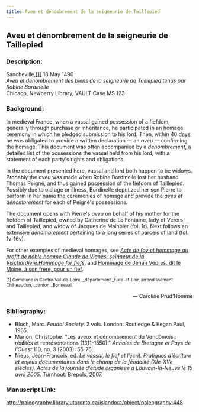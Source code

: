 ```yaml
---
title: Aveu et dénombrement de la seigneurie de Taillepied
---
```

## Aveu et dénombrement de la seigneurie de Taillepied

### Description:

Sancheville,<a href="#_ftn1">[1]</a> 18 May 1490<br />
_Aveu et dénombrement des biens de la seigneurie de Taillepied tenus par Robine Bordinelle_<br />
Chicago, Newberry Library, VAULT Case MS 123

### Background:

In medieval France, when a vassal gained possession of a fiefdom, generally through purchase or inheritance, he participated in an homage ceremony in which he pledged submission to his lord. Then, within 40 days, he was obligated to provide a written declaration — an _aveu_ — confirming the homage. This document was often accompanied by a _dénombrement_, a detailed list of the possessions the vassal held from his lord, with a statement of each party's rights and obligations.

In the document presented here, vassal and lord both happen to be widows. Probably the _aveu_ was made when Robine Bordinelle lost her husband Thomas Peigné, and thus gained possession of the fiefdom of Taillepied. Possibly due to old age or illness, Bordinelle deputized her son Pierre to perform in her name the ceremonies of homage and provide the _aveu et dénombrement_ for each of Peigné's possessions.

The document opens with Pierre's _aveu_ on behalf of his mother for the fiefdom of Taillepied, owned by Catherine de La Fontaine, lady of Verers and Taillepied, and widow of Jacques de Mainbier (fol. 1r). Next follows an extensive _dénombrement_ pertaining to a long series of parcels of land (fol. 1v-16v).

For other examples of medieval homages, see [_Acte de foy et hommage au profit de noble homme Claude de Vignes, seigneur de la Vischardière_](https://paleography.library.utoronto.ca/islandora/object/paleography%3A2074#237260ef-0a1b-4c61-9bf0-081244d8fb77),[_Hommage for fiefs_](https://paleography.library.utoronto.ca/islandora/object/paleography:2069#e1b98cec-8850-4b9f-adc5-3a28ebbbb8ff), and [Hommage de Jehan Vepres, dit le Moine, à son frère, pour un fief](https://paleography.library.utoronto.ca/islandora/object/paleography:2077#c9780d17-1aa3-4753-9499-20efb6ddd9bd).

<small id="_ftn1">[1] _Commune_ in Centre-Val-de-Loire, _département _Eure-et-Loir, arrondissement Châteaudun, _canton _Bonneval.
</small>

<p style="text-align:right;">— Caroline Prud’Homme </p>

### Bibliography:

- Bloch, Marc. _Feudal Society_. 2 vols. London: Routledge & Kegan Paul, 1965.
- Marion, Christophe. "Les aveux et dénombrement du Vendômois : réalités et représentations (1311-1550)." _Annales de Bretagne et Pays de l’Ouest_ 110, no. 3 (2003): 55-76.
- Nieus, Jean-François, ed. _Le vassal, le fief et l’écrit. Pratiques d’écriture et enjeux documentaires dans le champ de la féodalité (XIe-XVe siècles). Actes de la journée d’étude organisée à Louvain-la-Neuve le 15 avril 2005_. Turnhout: Brepols, 2007.

### Manuscript Link:

http://paleography.library.utoronto.ca/islandora/object/paleography:448
